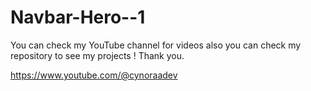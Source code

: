 # Navbar-Hero--1
You can check my YouTube channel for videos also you can check my repository to see my projects ! Thank you.

https://www.youtube.com/@cynoraadev
